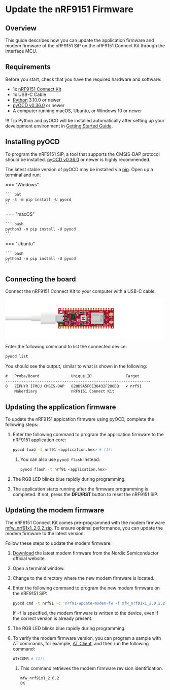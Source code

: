 # Update the nRF9151 Firmware

## Overview

This guide describes how you can update the application firmware and modem firmware of the nRF9151 SiP on the nRF9151 Connect Kit through the Interface MCU.

## Requirements

Before you start, check that you have the required hardware and software:

- 1x [nRF9151 Connect Kit](https://makerdiary.com/products/nrf9151-connectkit)
- 1x USB-C Cable
- [Python] 3.10.0 or newer
- [pyOCD v0.36.0] or newer
- A computer running macOS, Ubuntu, or Windows 10 or newer

!!! Tip
	Python and pyOCD will be installed automatically after setting up your development environment in [Getting Started Guide].

## Installing pyOCD

To program the nRF9151 SiP, a tool that supports the CMSIS-DAP protocol should be installed. [pyOCD v0.36.0] or newer is highly recommended.

The latest stable version of pyOCD may be installed via [pip]. Open up a terminal and run:

=== "Windows"

    ``` bat
    py -3 -m pip install -U pyocd
    ```

=== "macOS"

    ``` bash
    python3 -m pip install -U pyocd
    ```

=== "Ubuntu"

    ``` bash
    python3 -m pip install -U pyocd
    ```

## Connecting the board

Connect the nRF9151 Connect Kit to your computer with a USB-C cable.

![](../../assets/images/connecting_board.png)

Enter the following command to list the connected device:

``` bash
pyocd list
```

You should see the output, similar to what is shown in the following:

``` { .bash .no-copy linenums="1" title="Terminal" }
#   Probe/Board              Unique ID               Target
----------------------------------------------------------------
0   ZEPHYR IFMCU CMSIS-DAP   820D9A5F0E38432F280DB   ✔︎ nrf91
	Makerdiary               nRF9151 Connect Kit
```

## Updating the application firmware

To update the nRF9151 appication firmware using pyOCD, complete the following steps:

1. Enter the following command to program the application firmware to the nRF9151 application core:

	``` bash
	pyocd load -t nrf91 <application.hex> # (1)!
	```

	1.  You can also use `pyocd flash` instead:
		``` bash
		pyocd flash -t nrf91 <application.hex>
		```

2. The RGB LED blinks blue rapidly during programming.
3. The application starts running after the firmware programming is completed. If not, press the __DFU/RST__ button to reset the nRF9151 SiP.

## Updating the modem firmware

The nRF9151 Connect Kit comes pre-programmed with the modem firmware [mfw_nrf91x1_2.0.2.zip]. To ensure optimal performance, you can update the modem firmware to the latest version.

Follow these steps to update the modem firmware:

1. [Download](https://www.nordicsemi.com/Products/nRF9151/Download?lang=en#infotabs) the latest modem firmware from the Nordic Semiconductor official website.
2. Open a terminal window.
3. Change to the directory where the new modem firmware is located.
4. Enter the following command to program the new modem firmware on the nRF9151 SiP:

	``` bash
	pyocd cmd -t nrf91 -c 'nrf91-update-modem-fw -f mfw_nrf91x1_2.0.2.zip'
	```

	If `-f` is specified, the modem firmware is written to the device, even if the correct version is already present.

5. The RGB LED blinks blue rapidly during programming.
6. To verify the modem firmware version, you can program a sample with AT commands, for example, [AT Client], and then run the following command:

	``` bash
	AT+CGMR # (1)!
	```

	1.  This command retrieves the modem firmware revision identification.
		``` { .bash .no-copy linenums="1" title="Terminal" }
		mfw_nrf91x1_2.0.2
		OK
		```

[Python]: https://www.python.org/downloads/
[pyOCD v0.36.0]: https://github.com/pyocd/pyOCD/releases/tag/v0.36.0
[Getting Started Guide]: ../ncs/getting-started.md
[pip]: https://pip.pypa.io/en/stable/index.html
[mfw_nrf91x1_2.0.2.zip]: https://nsscprodmedia.blob.core.windows.net/prod/software-and-other-downloads/sip/nrf91x1-sip/nrf91x1-lte-modem-firmware/mfw_nrf91x1_2.0.2.zip
[AT Client]: ../ncs/samples/at_client.md
